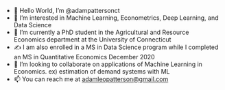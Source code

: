 - 👋 Hello World, I’m @adampattersonct
- 👀 I’m interested in Machine Learning, Econometrics, Deep Learning, and Data Science
- 🌱 I’m currently a PhD student in the Agricultural and Resource Economics department at the University of Connecticut
- ✍️  I am also enrolled in a MS in Data Science program while I completed an MS in Quantitative Economics December 2020
- 🤝 I’m looking to collaborate on applications of Machine Learning in Economics. ex) estimation of demand systems with ML
- 📫 You can reach me at adamleopatterson@gmail.com 

<!---
adampattersonct/adampattersonct is a ✨ special ✨ repository because its `README.md` (this file) appears on your GitHub profile.
You can click the Preview link to take a look at your changes.
--->
